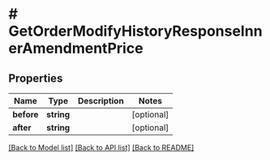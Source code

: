 # # GetOrderModifyHistoryResponseInnerAmendmentPrice

## Properties

Name | Type | Description | Notes
------------ | ------------- | ------------- | -------------
**before** | **string** |  | [optional]
**after** | **string** |  | [optional]

[[Back to Model list]](../../README.md#models) [[Back to API list]](../../README.md#endpoints) [[Back to README]](../../README.md)
